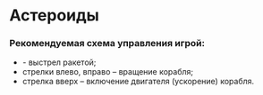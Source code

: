 # Астероиды
### Рекомендуемая схема управления игрой:  
 - <Space> - выстрел ракетой;
 - стрелки влево, вправо – вращение корабля;
 - стрелка вверх – включение двигателя (ускорение) корабля.  




